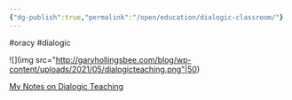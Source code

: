 ```yaml
---
{"dg-publish":true,"permalink":"/open/education/dialogic-classroom/"}
---
```


#oracy #dialogic

![](img src="http://garyhollingsbee.com/blog/wp-content/uploads/2021/05/dialogicteaching.png"|50)

[My Notes on Dialogic Teaching](http://garyhollingsbee.com/blog/dialogic-teaching/)